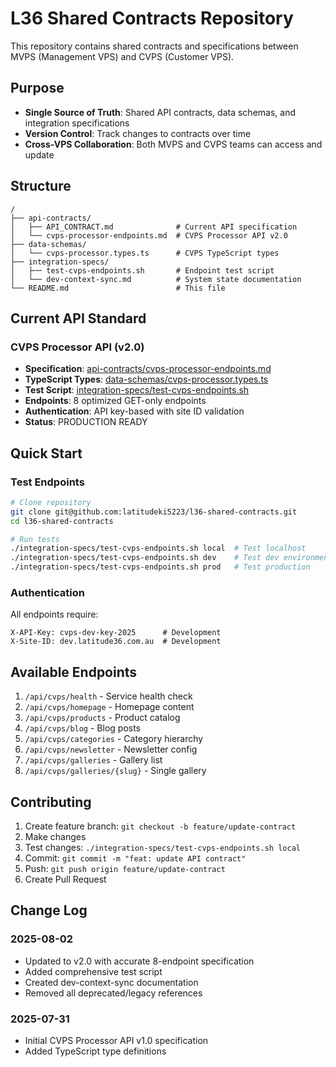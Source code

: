 # L36 Shared Contracts Repository

This repository contains shared contracts and specifications between MVPS (Management VPS) and CVPS (Customer VPS).

## Purpose

- **Single Source of Truth**: Shared API contracts, data schemas, and integration specifications
- **Version Control**: Track changes to contracts over time
- **Cross-VPS Collaboration**: Both MVPS and CVPS teams can access and update

## Structure

```
/
├── api-contracts/
│   ├── API_CONTRACT.md              # Current API specification
│   └── cvps-processor-endpoints.md  # CVPS Processor API v2.0
├── data-schemas/
│   └── cvps-processor.types.ts      # CVPS TypeScript types
├── integration-specs/
│   ├── test-cvps-endpoints.sh       # Endpoint test script
│   └── dev-context-sync.md          # System state documentation
└── README.md                        # This file
```

## Current API Standard

### CVPS Processor API (v2.0)
- **Specification**: [api-contracts/cvps-processor-endpoints.md](api-contracts/cvps-processor-endpoints.md)
- **TypeScript Types**: [data-schemas/cvps-processor.types.ts](data-schemas/cvps-processor.types.ts)
- **Test Script**: [integration-specs/test-cvps-endpoints.sh](integration-specs/test-cvps-endpoints.sh)
- **Endpoints**: 8 optimized GET-only endpoints
- **Authentication**: API key-based with site ID validation
- **Status**: PRODUCTION READY

## Quick Start

### Test Endpoints
```bash
# Clone repository
git clone git@github.com:latitudeki5223/l36-shared-contracts.git
cd l36-shared-contracts

# Run tests
./integration-specs/test-cvps-endpoints.sh local  # Test localhost
./integration-specs/test-cvps-endpoints.sh dev    # Test dev environment
./integration-specs/test-cvps-endpoints.sh prod   # Test production
```

### Authentication
All endpoints require:
```http
X-API-Key: cvps-dev-key-2025      # Development
X-Site-ID: dev.latitude36.com.au  # Development
```

## Available Endpoints

1. `/api/cvps/health` - Service health check
2. `/api/cvps/homepage` - Homepage content
3. `/api/cvps/products` - Product catalog
4. `/api/cvps/blog` - Blog posts
5. `/api/cvps/categories` - Category hierarchy
6. `/api/cvps/newsletter` - Newsletter config
7. `/api/cvps/galleries` - Gallery list
8. `/api/cvps/galleries/{slug}` - Single gallery

## Contributing

1. Create feature branch: `git checkout -b feature/update-contract`
2. Make changes
3. Test changes: `./integration-specs/test-cvps-endpoints.sh local`
4. Commit: `git commit -m "feat: update API contract"`
5. Push: `git push origin feature/update-contract`
6. Create Pull Request

## Change Log

### 2025-08-02
- Updated to v2.0 with accurate 8-endpoint specification
- Added comprehensive test script
- Created dev-context-sync documentation
- Removed all deprecated/legacy references

### 2025-07-31
- Initial CVPS Processor API v1.0 specification
- Added TypeScript type definitions